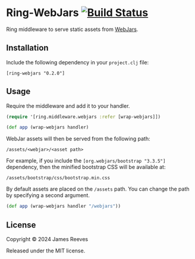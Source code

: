 # Ring-WebJars [![Build Status](https://github.com/weavejester/ring-webjars/actions/workflows/test.yml/badge.svg)](https://github.com/weavejester/ring-webjars/actions/workflows/test.yml)

Ring middleware to serve static assets from [WebJars][].

[webjars]: http://www.webjars.org/

## Installation

Include the following dependency in your `project.clj` file:

    [ring-webjars "0.2.0"]

## Usage

Require the middleware and add it to your handler.

```clojure
(require '[ring.middleware.webjars :refer [wrap-webjars]])

(def app (wrap-webjars handler)
```

WebJar assets will then be served from the following path:

    /assets/<webjar>/<asset path>

For example, if you include the `[org.webjars/bootstrap "3.3.5"]`
dependency, then the minified bootstrap CSS will be available at:

    /assets/bootstrap/css/bootstrap.min.css

By default assets are placed on the `/assets` path. You can change
the path by specifying a second argument.

```clojure
(def app (wrap-webjars handler "/webjars"))
```

## License

Copyright © 2024 James Reeves

Released under the MIT license.
